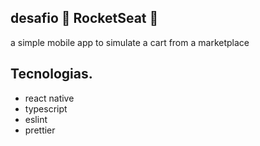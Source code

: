## desafio :rocket: RocketSeat :rocket:


a simple mobile app to simulate a cart from a marketplace


## Tecnologias.
- react native
- typescript
- eslint
- prettier

